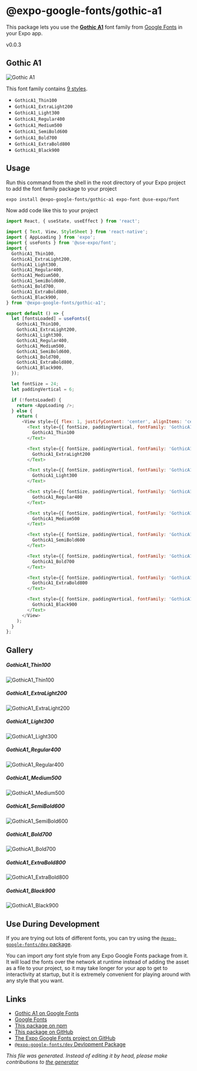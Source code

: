 # @expo-google-fonts/gothic-a1

This package lets you use the [**Gothic A1**](https://fonts.google.com/specimen/Gothic+A1) font family from [Google Fonts](https://fonts.google.com/) in your Expo app.

v0.0.3

## Gothic A1

![Gothic A1](./font-family.png)

This font family contains [9 styles](#gallery).

- `GothicA1_Thin100`
- `GothicA1_ExtraLight200`
- `GothicA1_Light300`
- `GothicA1_Regular400`
- `GothicA1_Medium500`
- `GothicA1_SemiBold600`
- `GothicA1_Bold700`
- `GothicA1_ExtraBold800`
- `GothicA1_Black900`

## Usage

Run this command from the shell in the root directory of your Expo project to add the font family package to your project
```sh
expo install @expo-google-fonts/gothic-a1 expo-font @use-expo/font
```

Now add code like this to your project
```js
import React, { useState, useEffect } from 'react';

import { Text, View, StyleSheet } from 'react-native';
import { AppLoading } from 'expo';
import { useFonts } from '@use-expo/font';
import {
  GothicA1_Thin100,
  GothicA1_ExtraLight200,
  GothicA1_Light300,
  GothicA1_Regular400,
  GothicA1_Medium500,
  GothicA1_SemiBold600,
  GothicA1_Bold700,
  GothicA1_ExtraBold800,
  GothicA1_Black900,
} from '@expo-google-fonts/gothic-a1';

export default () => {
  let [fontsLoaded] = useFonts({
    GothicA1_Thin100,
    GothicA1_ExtraLight200,
    GothicA1_Light300,
    GothicA1_Regular400,
    GothicA1_Medium500,
    GothicA1_SemiBold600,
    GothicA1_Bold700,
    GothicA1_ExtraBold800,
    GothicA1_Black900,
  });

  let fontSize = 24;
  let paddingVertical = 6;

  if (!fontsLoaded) {
    return <AppLoading />;
  } else {
    return (
      <View style={{ flex: 1, justifyContent: 'center', alignItems: 'center' }}>
        <Text style={{ fontSize, paddingVertical, fontFamily: 'GothicA1_Thin100' }}>
          GothicA1_Thin100
        </Text>

        <Text style={{ fontSize, paddingVertical, fontFamily: 'GothicA1_ExtraLight200' }}>
          GothicA1_ExtraLight200
        </Text>

        <Text style={{ fontSize, paddingVertical, fontFamily: 'GothicA1_Light300' }}>
          GothicA1_Light300
        </Text>

        <Text style={{ fontSize, paddingVertical, fontFamily: 'GothicA1_Regular400' }}>
          GothicA1_Regular400
        </Text>

        <Text style={{ fontSize, paddingVertical, fontFamily: 'GothicA1_Medium500' }}>
          GothicA1_Medium500
        </Text>

        <Text style={{ fontSize, paddingVertical, fontFamily: 'GothicA1_SemiBold600' }}>
          GothicA1_SemiBold600
        </Text>

        <Text style={{ fontSize, paddingVertical, fontFamily: 'GothicA1_Bold700' }}>
          GothicA1_Bold700
        </Text>

        <Text style={{ fontSize, paddingVertical, fontFamily: 'GothicA1_ExtraBold800' }}>
          GothicA1_ExtraBold800
        </Text>

        <Text style={{ fontSize, paddingVertical, fontFamily: 'GothicA1_Black900' }}>
          GothicA1_Black900
        </Text>
      </View>
    );
  }
};

```

## Gallery

##### GothicA1_Thin100
![GothicA1_Thin100](./1ae3fbdff726cb716a361659f8efd51296b280ce94f4582c7eea6a69905050e0.ttf.png)

##### GothicA1_ExtraLight200
![GothicA1_ExtraLight200](./c2132aa2e6fae5ce3ac066aa23fc45e7a83571666c0b4cc9c4dd7bf734363f05.ttf.png)

##### GothicA1_Light300
![GothicA1_Light300](./91a462996301381a669ea6f51dc5030f155c0a85e896a575a5d80dfbd8471779.ttf.png)

##### GothicA1_Regular400
![GothicA1_Regular400](./a9676e8d54fdeef2976f9c8fde17f39fec21956933f3ee203655c2655f350e08.ttf.png)

##### GothicA1_Medium500
![GothicA1_Medium500](./4d0781b8cc09648594a3bba783b1d463592a004fea48584b181b631e2bfc9956.ttf.png)

##### GothicA1_SemiBold600
![GothicA1_SemiBold600](./94fbbaaaa3c999db13176f3b5a8cc657f1e471472f8efc8fd47d298191d6ea56.ttf.png)

##### GothicA1_Bold700
![GothicA1_Bold700](./e689bf118e2ff1a2884e3170b3d1829ccfdd0147baf98523e7fe0494299969f1.ttf.png)

##### GothicA1_ExtraBold800
![GothicA1_ExtraBold800](./db82d9a4e6dabe467f8879d6c23074f7bb1b8ea95857527aec64201e53126f6d.ttf.png)

##### GothicA1_Black900
![GothicA1_Black900](./ad367f71a0970215c6e16efbe180999b11228c398745e8021187b0aa608fdd2d.ttf.png)


## Use During Development

If you are trying out lots of different fonts, you can try using the [`@expo-google-fonts/dev` package](https://github.com/expo/google-fonts/tree/master/font-packages/dev#readme).

You can import *any* font style from any Expo Google Fonts package from it. It will load the fonts
over the network at runtime instead of adding the asset as a file to your project, so it may take longer
for your app to get to interactivity at startup, but it is extremely convenient
for playing around with any style that you want.

## Links

- [Gothic A1 on Google Fonts](https://fonts.google.com/specimen/Gothic+A1)
- [Google Fonts](https://fonts.google.com/)
- [This package on npm](https://www.npmjs.com/package/@expo-google-fonts/gothic-a1)
- [This package on GitHub](https://github.com/expo/google-fonts/tree/master/font-packages/gothic-a1)
- [The Expo Google Fonts project on GitHub](https://github.com/expo/google-fonts)
- [`@expo-google-fonts/dev` Devlopment Package](https://github.com/expo/google-fonts/tree/master/font-packages/dev)


*This file was generated. Instead of editing it by head, please make contributions to [the generator](https://github.com/expo/google-fonts/tree/master/packages/generator)*
